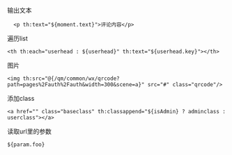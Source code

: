 输出文本

	  <p th:text="${moment.text}">评论内容</p>

遍历list

	<th th:each="userhead : ${userhead}" th:text="${userhead.key}"></th>
	
图片

	<img th:src="@{/qm/common/wx/qrcode?path=pages%2Fauth%2Fauth&width=300&scene=a}" src="#" class="qrcode"/>	

添加class

	<a href="" class="baseclass" th:classappend="${isAdmin} ? adminclass : userclass"></a>

读取url里的参数

	${param.foo}
